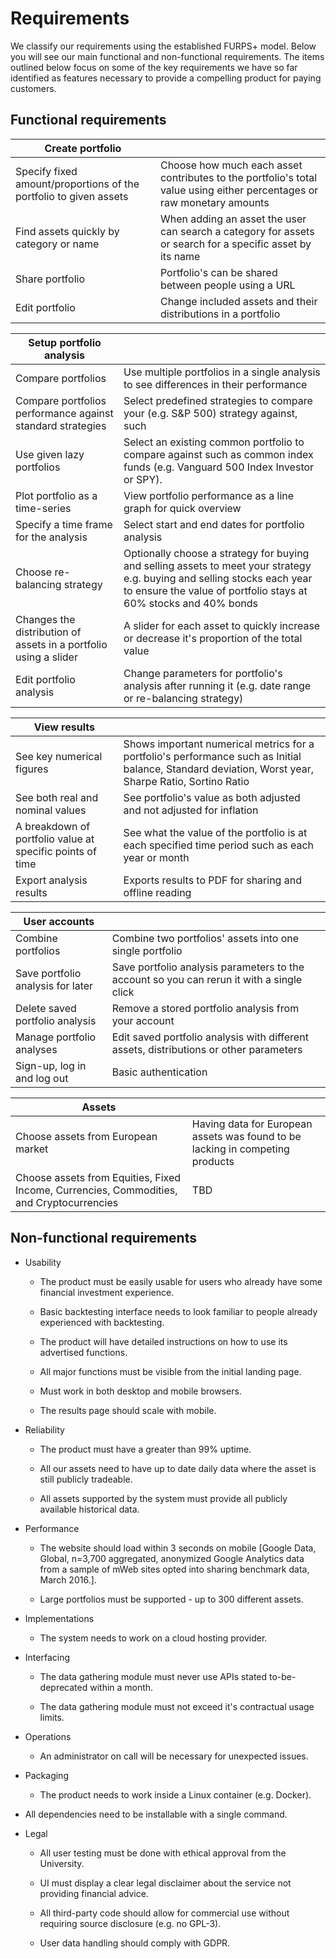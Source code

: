 # Requirements

We classify our requirements using the established FURPS+ model. Below you will see our main functional and non-functional requirements. The items outlined below focus on some of the key requirements we have so far identified as features necessary to provide a compelling product for paying customers.

## Functional requirements

| **Create portfolio**                                              |                                                                                                                       |
| ----------------------------------------------------------------- | --------------------------------------------------------------------------------------------------------------------- |
| Specify fixed amount/proportions of the portfolio to given assets | Choose how much each asset contributes to the portfolio's total value using either percentages or raw monetary amounts |
| Find assets quickly by category or name                           | When adding an asset the user can search a category for assets or search for a specific asset by its name             |
| Share portfolio                                                   | Portfolio's can be shared between people using a URL                                                                   |
| Edit portfolio                                                   |  Change included assets and their distributions in a portfolio                                                          |

| **Setup portfolio analysis**                                      |                                                                                                                                      |
| ---------------------------------------------------------- | ------------------------------------------------------------------------------------------------------------------------------------ |
| Compare portfolios                                         | Use multiple portfolios in a single analysis to see differences in their performance                                                        |
| Compare portfolios performance against standard strategies | Select predefined strategies to compare your (e.g. S&P 500) strategy against, such                                                                       |
| Use given lazy portfolios                                  | Select an existing common portfolio to compare against such as common index funds (e.g. Vanguard 500 Index Investor or SPY).                                                  |
| Plot portfolio as a time-series                            | View portfolio performance as a line graph for quick overview                                                                        |
| Specify a time frame for the analysis                       | Select start and end dates for portfolio analysis                                                                                           |
| Choose re-balancing strategy                               | Optionally choose a strategy for buying and selling assets to meet your strategy e.g. buying and selling stocks each year to ensure the value of portfolio stays at 60% stocks and 40% bonds |
| Changes the distribution of assets in a portfolio using a slider  | A slider for each asset to quickly increase or decrease it's proportion of the total value |
| Edit portfolio analysis | Change parameters for portfolio's analysis after running it (e.g. date range or re-balancing strategy) |

| **View results**                                       |                                                                                                                                                               |
| --------------------------------------------------------- | ------------------------------------------------------------------------------------------------------------------------------------------------------------- |
| See key numerical figures                                 | Shows important numerical metrics for a portfolio's performance such as Initial balance, Standard deviation, Worst year, Sharpe Ratio, Sortino Ratio |
| See both real and nominal values                          | See portfolio's value as both adjusted and not adjusted for inflation                                                                                          |
| A breakdown of portfolio value at specific points of time | See what the value of the portfolio is at each specified time period such as each year or month                                                               |
| Export analysis results                                   | Exports results to PDF for sharing and offline reading                                                                                                                         |

| **User accounts**           |                                                           |
| --------------------------- | --------------------------------------------------------- |
| Combine portfolios          | Combine two portfolios' assets into one single portfolio          |
| Save portfolio analysis for later    | Save portfolio analysis parameters to the account so you can rerun it with a single click  |
| Delete saved portfolio analysis      | Remove a stored portfolio analysis from your account |
| Manage portfolio analyses          | Edit saved portfolio analysis with different assets, distributions or other parameters     |
| Sign-up, log in and log out | Basic authentication                                      |

| **Assets**                                                                               |                                                                                               |
| ---------------------------------------------------------------------------------------- | --------------------------------------------------------------------------------------------- |
| Choose assets from European market                                                       | Having data for European assets was found to be lacking in competing products |
| Choose assets from Equities, Fixed Income, Currencies, Commodities, and Cryptocurrencies | TBD |

## Non-functional requirements

- Usability

  - The product must be easily usable for users who already have some financial investment experience.

  - Basic backtesting interface needs to look familiar to people already experienced with backtesting.

  - The product will have detailed instructions on how to use its advertised functions.

  - All major functions must be visible from the initial landing page.

  - Must work in both desktop and mobile browsers.

  - The results page should scale with mobile.

- Reliability

  - The product must have a greater than 99% uptime.

  - All our assets need to have up to date daily data where the asset is still publicly tradeable.

  - All assets supported by the system must provide all publicly available historical data.

- Performance

  - The website should load within 3 seconds on mobile [Google Data, Global, n=3,700 aggregated, anonymized Google Analytics data from a sample of mWeb sites opted into sharing benchmark data, March 2016.].

  - Large portfolios must be supported - up to 300 different assets.

- Implementations

  - The system needs to work on a cloud hosting provider.

- Interfacing

  - The data gathering module must never use APIs stated to-be-deprecated within a month.

  - The data gathering module must not exceed it's contractual usage limits.

- Operations

  - An administrator on call will be necessary for unexpected issues.

- Packaging

  - The product needs to work inside a Linux container (e.g. Docker).

- All dependencies need to be installable with a single command.

- Legal

  - All user testing must be done with ethical approval from the University.

  - UI must display a clear legal disclaimer about the service not providing financial advice.

  - All third-party code should allow for commercial use without requiring source disclosure (e.g. no GPL-3).

  - User data handling should comply with GDPR.

